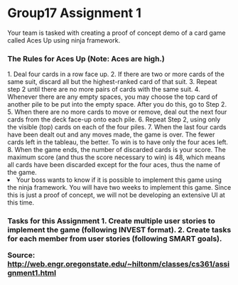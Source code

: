# Group17 Assignment 1

Your team is tasked with creating a proof of concept demo of a card game called Aces Up using ninja framework.

<h3>The Rules for Aces Up (Note: Aces are high.) </h3>
  1. Deal four cards in a row face up.
  2. If there are two or more cards of the same suit, discard all but the highest-ranked card of that suit.
  3. Repeat step 2 until there are no more pairs of cards with the same suit.
  4. Whenever there are any empty spaces, you may choose the top card of another pile to be put into the empty space. After you do this, go to Step 2.
  5. When there are no more cards to move or remove, deal out the next four cards from the deck face-up onto each pile.
  6. Repeat Step 2, using only the visible (top) cards on each of the four piles.
  7. When the last four cards have been dealt out and any moves made, the game is over. The fewer cards left in the tableau, the better. To win is to have only the four aces left.
  8. When the game ends, the number of discarded cards is your score. The maximum score (and thus the score necessary to win) is 48, which means all cards have been discarded except for the four aces, thus the name of the game.
  <li> Your boss wants to know if it is possible to implement this game using the ninja framework. You will have two weeks to implement this game. Since this is just a proof of concept, we will not be developing an extensive UI at this time. </ul>
</ul>

<h3> Tasks for this Assignment
1. Create multiple user stories to implement the game (following INVEST format).
2. Create tasks for each member from user stories (following SMART goals).



Source: http://web.engr.oregonstate.edu/~hiltonm/classes/cs361/assignment1.html
